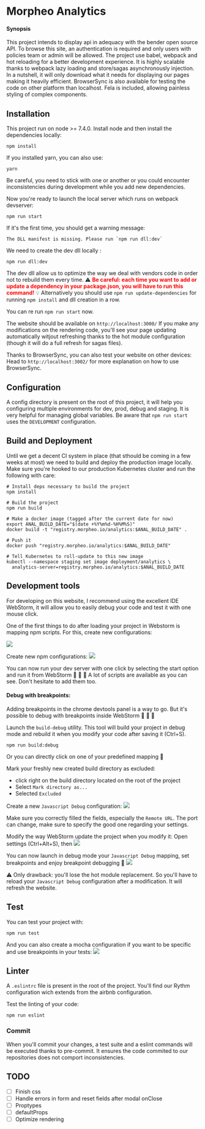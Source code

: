 # Morpheo Analytics

#### Synopsis

This project intends to display api in adequacy with the bender open source API.
To browse this site, an authentication is required and only users with policies team or admin will be allowed.
The project use babel, webpack and hot reloading for a better development experience.
It is highly scalable thanks to webpack lazy loading and store/sagas asynchronously injection.
In a nutshell, it will only download what it needs for displaying our pages making it heavily efficient.
BrowserSync is also available for testing the code on other platform than localhost.
Fela is included, allowing painless styling of complex components.

## Installation

This project run on node >= 7.4.0.
Install node and then install the dependencies locally:

```shell
npm install
```

If you installed yarn, you can also use:
```shell
yarn
```

Be careful, you need to stick with one or another or you could encounter inconsistencies during development while you add new dependencies.

Now you're ready to launch the local server which runs on webpack devserver:

```shell
npm run start
```

If it's the first time, you should get a warning message:

    The DLL manifest is missing. Please run `npm run dll:dev`

We need to create the dev dll locally :
```shell
npm run dll:dev
```

The dev dll allow us to optimize the way we deal with vendors code in order not to rebuild them every time.
:warning: **<span style="color:red">Be careful: each time you want to add or update a dependency in your package.json, you will have to run this command!</span>**
:bulb: Alternatively you should use `npm run update-dependencies` for running `npm install` and dll creation in a row.

You can re run `npm run start` now.

The website should be available on `http://localhost:3000/`
If you make any modifications on the rendering code, you'll see your page updating automatically witjout refreshing thanks to the hot module configuration (though it will do a full refresh for sagas files).

Thanks to BrowserSync, you can also test your website on other devices:
Head to `http://localhost:3002/` for more explanation on how to use BrowserSync.

## Configuration

A config directory is present on the root of this project, it will help you configuring multiple environments for dev, prod, debug and staging.
It is very helpful for managing global variables.
Be aware that `npm run start` uses the `DEVELOPMENT` configuration.

## Build and Deployment

Until we get a decent CI system in place (that sthould be coming in a few weeks
at most) we need to build and deploy the production image locally. Make sure
you're hooked to our production Kubernetes cluster and run the following with
care:

```shell
# Install deps necessary to build the project
npm install

# Build the project
npm run build

# Make a docker image (tagged after the current date for now)
export ANAL_BUILD_DATE="$(date +%Y%m%d-%H%M%S)"
docker build -t "registry.morpheo.io/analytics:$ANAL_BUILD_DATE" .

# Push it
docker push "registry.morpheo.io/analytics:$ANAL_BUILD_DATE"

# Tell Kubernetes to roll-update to this new image
kubectl --namespace staging set image deployment/analytics \
  analytics-server=registry.morpheo.io/analytics:$ANAL_BUILD_DATE
```

## Development tools

For developing on this website, I recommend using the excellent IDE  WebStorm, it will allow you to easily debug your code and test it with one mouse click.

One of the first things to do after loading your project in Webstorm is mapping npm scripts.
For this, create new configurations:

<img src="./assets/img/new configurations.png" />

Create new npm configurations:
<img src="./assets/img/npm configurations.png" />

You can now run your dev server with one click by selecting the start option and run it from WebStorm :tada: :tada: :tada:
A lot of scripts are available as you can see. Don't hesitate to add them too.

#### Debug with breakpoints:

Adding breakpoints in the chrome devtools panel is a way to go.
But it's possible to debug with breakpoints inside WebStorm :tada: :tada: :tada:

Launch the `build-debug` utility. This tool will build your project in debug mode and rebuild it when you modify your code after saving it (Ctrl+S).
```shell
npm run build:debug
```
Or you can directly click on one of your predefined mapping :rocket:

Mark your freshly new created build directory as excluded:
- click right on the build directory located on the root of the project
- Select `Mark directory as...`
- Selected `Excluded`

Create a new `Javascript Debug` configuration:
<img src="./assets/img/config debug.png" />

Make sure you correctly filled the fields, especially the `Remote URL`. The port can change, make sure to specify the good one regarding your settings.

Modify the way WebStorm update the project when you modify it:
Open settings (Ctrl+Alt+S), then
<img src="./assets/img/config no reload.png"/>

You can now launch in debug mode your `Javascript Debug` mapping, set breakpoints and enjoy breakpoint debugging :tada:
<img src="./assets/img/port.png"/>

:warning: Only drawback: you'll lose the hot module replacement.
So you'll have to reload your `Javascript Debug` configuration after a modification.
It will refresh the website.

## Test

You can test your project with:
```shell
npm run test
```

And you can also create a mocha configuration if you want to be specific and use breakpoints in your tests:
<img src="./assets/img/config test.png" />

## Linter

A `.eslintrc` file is present in the root of the project.
You'll find our Rythm configuration wich extends from the airbnb configuration.

Test the linting of your code:
```shell
npm run eslint
```

### Commit

When you'll commit your changes, a test suite and a eslint commands will be executed thanks to pre-commit.
It ensures the code commited to our repositories does not comport inconsistencies.

## TODO

- [ ] Finish css
- [ ] Handle errors in form and reset fields after modal onClose
- [ ] Proptypes
- [ ] defaultProps
- [ ] Optimize rendering
